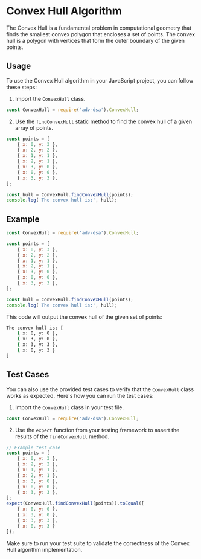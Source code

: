 # Convex Hull Algorithm

The Convex Hull is a fundamental problem in computational geometry that finds the smallest convex polygon that encloses a set of points. The convex hull is a polygon with vertices that form the outer boundary of the given points.

## Usage

To use the Convex Hull algorithm in your JavaScript project, you can follow these steps:

1. Import the `ConvexHull` class.

```javascript
const ConvexHull = require('adv-dsa').ConvexHull;
```

2. Use the `findConvexHull` static method to find the convex hull of a given array of points.

```javascript
const points = [
    { x: 0, y: 3 },
    { x: 2, y: 2 },
    { x: 1, y: 1 },
    { x: 2, y: 1 },
    { x: 3, y: 0 },
    { x: 0, y: 0 },
    { x: 3, y: 3 },
];

const hull = ConvexHull.findConvexHull(points);
console.log('The convex hull is:', hull);
```

## Example

```javascript
const ConvexHull = require('adv-dsa').ConvexHull;

const points = [
    { x: 0, y: 3 },
    { x: 2, y: 2 },
    { x: 1, y: 1 },
    { x: 2, y: 1 },
    { x: 3, y: 0 },
    { x: 0, y: 0 },
    { x: 3, y: 3 },
];

const hull = ConvexHull.findConvexHull(points);
console.log('The convex hull is:', hull);
```

This code will output the convex hull of the given set of points:

```bash
The convex hull is: [
    { x: 0, y: 0 },
    { x: 3, y: 0 },
    { x: 3, y: 3 },
    { x: 0, y: 3 }
]
```

## Test Cases

You can also use the provided test cases to verify that the `ConvexHull` class works as expected. Here's how you can run the test cases:

1. Import the `ConvexHull` class in your test file.

```javascript
const ConvexHull = require('adv-dsa').ConvexHull;
```

2. Use the `expect` function from your testing framework to assert the results of the `findConvexHull` method.

```javascript
// Example test case
const points = [
    { x: 0, y: 3 },
    { x: 2, y: 2 },
    { x: 1, y: 1 },
    { x: 2, y: 1 },
    { x: 3, y: 0 },
    { x: 0, y: 0 },
    { x: 3, y: 3 },
];
expect(ConvexHull.findConvexHull(points)).toEqual([
    { x: 0, y: 0 },
    { x: 3, y: 0 },
    { x: 3, y: 3 },
    { x: 0, y: 3 }
]);
```

Make sure to run your test suite to validate the correctness of the Convex Hull algorithm implementation.
